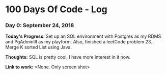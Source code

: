 # 100 Days Of Code - Log

### Day 0: September 24, 2018

**Today's Progress**: Set up an SQL environment with Postgres as my RDMS and PgAdminIII as my playform. Also, finished a leetCode problem 23. Merge K sorted List using Java.

**Thoughts:** SQL is pretty cool, I have more interest in it now. 

**Link to work:** <None. Only screen shot>
